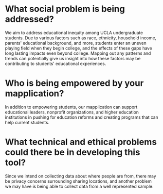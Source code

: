 # What social problem is being addressed?
We aim to address educational inequity among UCLA undergraduate students. Due to various factors such as race, ethnicity, household income, parents' educational background, and more, students enter an uneven playing field when they begin college, and the effects of these gaps have long lasting impacts even beyond college. Mapping out any patterns and trends can potentially give us insight into how these factors may be contributing to students' educational experiences. 

# Who is being empowered by your mapplication?
In addition to empowering students, our mapplication can support educational leaders, nonprofit organizations, and higher education institutions in pushing for education reforms and creating programs that can help current students. 

# What technical and ethical problems could there be in developing this tool?
Since we intend on collecting data about where people are from, there may be privacy concerns surrounding sharing locations, and another problem we may have is being able to collect data from a well represented sample.

